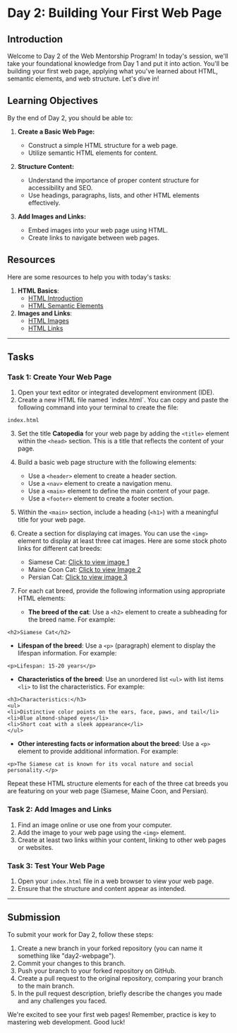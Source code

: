 # Day 2: Building Your First Web Page

## Introduction

Welcome to Day 2 of the Web Mentorship Program! In today's session, we'll take your foundational knowledge from Day 1 and put it into action. You'll be building your first web page, applying what you've learned about HTML, semantic elements, and web structure. Let's dive in!

## Learning Objectives

By the end of Day 2, you should be able to:

1. **Create a Basic Web Page:**

   - Construct a simple HTML structure for a web page.
   - Utilize semantic HTML elements for content.

2. **Structure Content:**

   - Understand the importance of proper content structure for accessibility and SEO.
   - Use headings, paragraphs, lists, and other HTML elements effectively.

3. **Add Images and Links:**
   - Embed images into your web page using HTML.
   - Create links to navigate between web pages.

## Resources

Here are some resources to help you with today's tasks:

1. **HTML Basics**:
   - [HTML Introduction](https://www.w3schools.com/html/html_intro.asp)
   - [HTML Semantic Elements](https://developer.mozilla.org/en-US/docs/Web/HTML/Element)
2. **Images and Links**:
   - [HTML Images](https://www.w3schools.com/html/html_images.asp)
   - [HTML Links](https://www.w3schools.com/html/html_links.asp)
---
## Tasks

### Task 1: Create Your Web Page

1. Open your text editor or integrated development environment (IDE).
2. Create a new HTML file named \`index.html\`. You can copy and paste the following command into your terminal to create the file:

```
index.html
```

3. Set the title **Catopedia** for your web page by adding the `<title>` element within the `<head>` section. This is a title that reflects the content of your page.
4. Build a basic web page structure with the following elements:
   - Use a `<header>` element to create a header section.
   - Use a `<nav>` element to create a navigation menu.
   - Use a `<main>` element to define the main content of your page.
   - Use a `<footer>` element to create a footer section.
5. Within the `<main>` section, include a heading (`<h1>`) with a meaningful title for your web page.
6. Create a section for displaying cat images. You can use the `<img>` element to display at least three cat images. Here are some stock photo links for different cat breeds:
   - Siamese Cat: <a href="https://encrypted-tbn1.gstatic.com/images?q=tbn:ANd9GcST4vFqkon9beoNKaEGwJsaFJTR7l61rtMhYJgvHEWuc0QT5ajF">Click to view image 1</a>
   - Maine Coon Cat: <a href="https://media.istockphoto.com/id/819476630/photo/portrait-of-maine-coon-cat-on-black-background.jpg?s=612x612&w=0&k=20&c=-LjNMvz5RQOIczZS3QhI0ElDyi8a2esqbB-OT8QLkak=">Click to view Image 2</a>
   - Persian Cat: <a href="https://media.istockphoto.com/id/1135793728/photo/white-persian-cats.jpg?s=612x612&w=0&k=20&c=UeroNOVgXc3wUrR_tIBhT1uH_iAoH_ZZo9I95_L-mqU=">Click to view image 3</a>
7. For each cat breed, provide the following information using appropriate HTML elements:

   - **The breed of the cat**: Use a `<h2>` element to create a subheading for the breed name. For example:

```
<h2>Siamese Cat</h2>
```

- **Lifespan of the breed**: Use a `<p>` (paragraph) element to display the lifespan information. For example:

```
<p>Lifespan: 15-20 years</p>
```

- **Characteristics of the breed**: Use an unordered list `<ul>` with list items `<li>` to list the characteristics. For example:

```
<h3>Characteristics:</h3>
<ul>
<li>Distinctive color points on the ears, face, paws, and tail</li>
<li>Blue almond-shaped eyes</li>
<li>Short coat with a sleek appearance</li>
</ul>
```

- **Other interesting facts or information about the breed**: Use a `<p>` element to provide additional information. For example:
```
<p>The Siamese cat is known for its vocal nature and social personality.</p>
```

Repeat these HTML structure elements for each of the three cat breeds you are featuring on your web page (Siamese, Maine Coon, and Persian).

### Task 2: Add Images and Links

1. Find an image online or use one from your computer.
2. Add the image to your web page using the `<img>` element.
3. Create at least two links within your content, linking to other web pages or websites.

### Task 3: Test Your Web Page

1. Open your `index.html` file in a web browser to view your web page.
2. Ensure that the structure and content appear as intended.

---
## Submission

To submit your work for Day 2, follow these steps:

1. Create a new branch in your forked repository (you can name it something like "day2-webpage").
2. Commit your changes to this branch.
3. Push your branch to your forked repository on GitHub.
4. Create a pull request to the original repository, comparing your branch to the main branch.
5. In the pull request description, briefly describe the changes you made and any challenges you faced.

We're excited to see your first web pages! Remember, practice is key to mastering web development. Good luck!